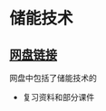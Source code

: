 # 储能技术

## [网盘链接](https://cloud.tsinghua.edu.cn/d/d94d9171b0a641589049/)

网盘中包括了储能技术的

- 复习资料和部分课件

